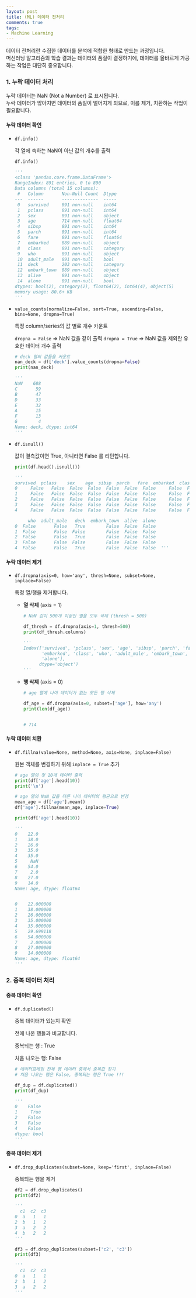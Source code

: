 ```yaml
---
layout: post
title: (ML) 데이터 전처리
comments: true
tags:
- Machine Learning
---
```






데이터 전처리란 수집한 데이터를 분석에 적합한 형태로 만드는 과정입니다.  
머신러닝 알고리즘의 학습 결과는 데이터의 품질이 결정하기에, 데이터를 올바르게 가공하는 작업은 대단히 중요합니다.



### 1\. 누락 데이터 처리

누락 데이터는 NaN (Not a Number) 로 표시됩니다.  
누락 데이터가 많아지면 데이터의 품질이 떨어지게 되므로, 이를 제거, 치환하는 작업이 필요합니다.



#### 누락 데이터 확인



- `df.info()`

  각 열에 속하는 NaN이 아닌 값의 개수를 출력

  ```python
  df.info()
  
  '''
  <class 'pandas.core.frame.DataFrame'>
  RangeIndex: 891 entries, 0 to 890
  Data columns (total 15 columns):
   #   Column       Non-Null Count  Dtype   
  ---  ------       --------------  -----   
   0   survived     891 non-null    int64   
   1   pclass       891 non-null    int64   
   2   sex          891 non-null    object  
   3   age          714 non-null    float64 
   4   sibsp        891 non-null    int64   
   5   parch        891 non-null    int64   
   6   fare         891 non-null    float64 
   7   embarked     889 non-null    object  
   8   class        891 non-null    category
   9   who          891 non-null    object  
   10  adult_male   891 non-null    bool    
   11  deck         203 non-null    category
   12  embark_town  889 non-null    object  
   13  alive        891 non-null    object  
   14  alone        891 non-null    bool    
  dtypes: bool(2), category(2), float64(2), int64(4), object(5)
  memory usage: 80.6+ KB
  '''
  ```

  



- `value_counts(normalize=False, sort=True, ascending=False, bins=None, dropna=True)`

    특정 column/series의 값 별로 개수 카운트
    
    `dropna = False` => NaN 값을 같이 출력
    `dropna = True` => NaN 값을 제외란 유효한 데이터 개수 출력
    
    ```python
    # deck 열의 값들을 카운트
    nan_deck = df['deck'].value_counts(dropna=False)
    print(nan_deck)
    
    '''
    NaN    688
    C       59
    B       47
    D       33
    E       32
    A       15
    F       13
    G        4
    Name: deck, dtype: int64
    '''
    ```
    
    
    
    
    
- `df.isnull()`

    값이 결측값이면 True, 아니라면 False 를 리턴합니다. 

    ```python
    print(df.head().isnull())
    
    '''
    survived  pclass    sex    age  sibsp  parch   fare  embarked  class  \
    0     False   False  False  False  False  False  False     False  False   
    1     False   False  False  False  False  False  False     False  False   
    2     False   False  False  False  False  False  False     False  False   
    3     False   False  False  False  False  False  False     False  False   
    4     False   False  False  False  False  False  False     False  False   
    
         who  adult_male   deck  embark_town  alive  alone  
    0  False       False   True        False  False  False  
    1  False       False  False        False  False  False  
    2  False       False   True        False  False  False  
    3  False       False  False        False  False  False  
    4  False       False   True        False  False  False  '''
    ```

    



#### 누락 데이터 제거



* `df.dropna(axis=0, how='any', thresh=None, subset=None, inplace=False)`

  특정 열/행을 제거합니다. 

  * **열 삭제**  (axis = 1)

    ```python
    # NaN 값이 500개 이상인 열을 모두 삭제 (thresh = 500)
    
    df_thresh = df.dropna(axis=1, thresh=500)
    print(df_thresh.columns)
    
    '''
    Index(['survived', 'pclass', 'sex', 'age', 'sibsp', 'parch', 'fare',
           'embarked', 'class', 'who', 'adult_male', 'embark_town', 'alive',
           'alone'],
          dtype='object')
    '''
    ```

  * **행 삭제** (axis = 0)

    ```python
    # age 열에 나이 데이터가 없는 모든 행 삭제
    
    df_age = df.dropna(axis=0, subset=['age'], how='any')
    print(len(df_age))
    
    
    # 714
    ```



#### 누락 데이터 치환



* `df.fillna(value=None, method=None, axis=None, inplace=False)`

  원본 객체를 변경하기 위해 `inplace = True` 추가

  

  ```python
  # age 열의 첫 10개 데이터 출력
  print(df['age'].head(10))
  print('\n')
  
  # age 열의 NaN 값을 다른 나이 데이터의 평균으로 변경
  mean_age = df['age'].mean()
  df['age'].fillna(mean_age, inplace=True)
  
  print(df['age'].head(10))
  
  '''
  0    22.0
  1    38.0
  2    26.0
  3    35.0
  4    35.0
  5     NaN
  6    54.0
  7     2.0
  8    27.0
  9    14.0
  Name: age, dtype: float64
  
  
  0    22.000000
  1    38.000000
  2    26.000000
  3    35.000000
  4    35.000000
  5    29.699118
  6    54.000000
  7     2.000000
  8    27.000000
  9    14.000000
  Name: age, dtype: float64
  '''
  ```

  



### 2. 중복 데이터 처리



#### 중복 데이터 확인



* `df.duplicated()`

  중복 데이터가 있는지 확인

  전에 나온 행들과 비교합니다.

  중복되는 행 : True

  처음 나오는 행: False

  ```python
  # 데이터프레임 전체 행 데이터 중에서 중복값 찾기
  # 처음 나오는 행은 False, 중복되는 행은 True !!!
  
  df_dup = df.duplicated()
  print(df_dup)
  
  '''
  0    False
  1     True
  2    False
  3    False
  4    False
  dtype: bool
  '''
  ```

  

#### 중복 데이터 제거



* `df.drop_duplicates(subset=None, keep='first', inplace=False)`

  중복되는 행을 제거

  ```python
  df2 = df.drop_duplicates()
  print(df2)
  
  '''
    c1  c2  c3
  0  a   1   1
  2  b   1   2
  3  a   2   2
  4  b   2   2
  '''
  
  df3 = df.drop_duplicates(subset=['c2', 'c3'])
  print(df3)
  
  '''
    c1  c2  c3
  0  a   1   1
  2  b   1   2
  3  a   2   2
  '''
  ```

  
